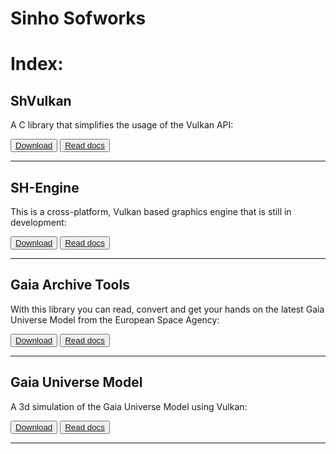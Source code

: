 # Sinho Sofworks

# Index:

## ShVulkan

A C library that simplifies the usage of the Vulkan API:

<button>[Download](https://github.com/MrSinho/ShVulkan)</button> <button>[Read docs](docs/ShVulkan/index.md)</button>

---

## SH-Engine

This is a cross-platform, Vulkan based graphics engine that is still in development:

<button>[Download](https://github.com/MrSinho/SH-Engine)</button> <button>[Read docs](docs/SH-Engine/index.md)</button>

---

## Gaia Archive Tools

With this library you can read, convert and get your hands on the latest Gaia Universe Model from the European Space Agency: 

<button>[Download](https://github.com/MrSinho/Gaia_Archive_Tools)</button> <button>[Read docs](docs/Gaia_Archive_Tools/index.md)</button>

---

## Gaia Universe Model

A 3d simulation of the Gaia Universe Model using Vulkan:

<button>[Download](https://github.com/MrSinho/Gaia_Universe_Model)</button> <button>[Read docs](docs/Gaia_Universe_Model/index.md)</button>

---